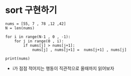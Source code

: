 # sort 구현하기

```
nums = [55, 7 , 78 ,12 ,42]
N = len(nums)

for i in range(N-1 , 0 , -1):
    for j in range(0 , i):
        if nums[j] > nums[j+1]:
            nums[j] , nums[j+1] =  nums[j+1] , nums[j]

print(nums)
```
- i가 점점 적어지는 행동이 직관적으로 올때까지 읽어보자
